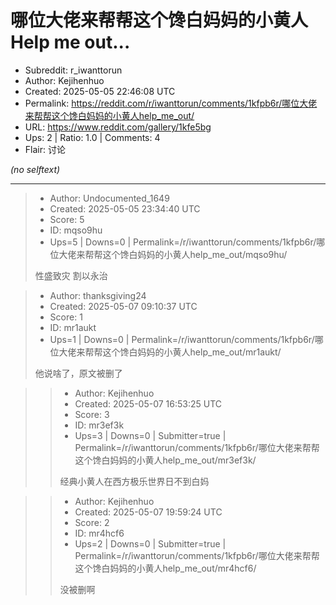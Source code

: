 # 哪位大佬来帮帮这个馋白妈妈的小黄人Help me out...

- Subreddit: r_iwanttorun
- Author: Kejihenhuo
- Created: 2025-05-05 22:46:08 UTC
- Permalink: https://reddit.com/r/iwanttorun/comments/1kfpb6r/哪位大佬来帮帮这个馋白妈妈的小黄人help_me_out/
- URL: https://www.reddit.com/gallery/1kfe5bg
- Ups: 2 | Ratio: 1.0 | Comments: 4
- Flair: 讨论

_(no selftext)_

---

> - Author: Undocumented_1649
> - Created: 2025-05-05 23:34:40 UTC
> - Score: 5
> - ID: mqso9hu
> - Ups=5 | Downs=0 | Permalink=/r/iwanttorun/comments/1kfpb6r/哪位大佬来帮帮这个馋白妈妈的小黄人help_me_out/mqso9hu/
>
> 性盛致灾 割以永治

> - Author: thanksgiving24
> - Created: 2025-05-07 09:10:37 UTC
> - Score: 1
> - ID: mr1aukt
> - Ups=1 | Downs=0 | Permalink=/r/iwanttorun/comments/1kfpb6r/哪位大佬来帮帮这个馋白妈妈的小黄人help_me_out/mr1aukt/
>
> 他说啥了，原文被删了

>> - Author: Kejihenhuo
>> - Created: 2025-05-07 16:53:25 UTC
>> - Score: 3
>> - ID: mr3ef3k
>> - Ups=3 | Downs=0 | Submitter=true | Permalink=/r/iwanttorun/comments/1kfpb6r/哪位大佬来帮帮这个馋白妈妈的小黄人help_me_out/mr3ef3k/
>>
>> 经典小黄人在西方极乐世界日不到白妈

>> - Author: Kejihenhuo
>> - Created: 2025-05-07 19:59:24 UTC
>> - Score: 2
>> - ID: mr4hcf6
>> - Ups=2 | Downs=0 | Submitter=true | Permalink=/r/iwanttorun/comments/1kfpb6r/哪位大佬来帮帮这个馋白妈妈的小黄人help_me_out/mr4hcf6/
>>
>> 没被删啊
